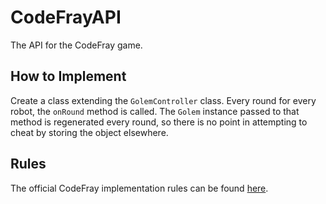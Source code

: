 # CodeFrayAPI
The API for the CodeFray game.

## How to Implement
Create a class extending the `GolemController` class. Every round for every robot, the `onRound` method is called. The `Golem` instance passed to that method is regenerated every round, so there is no point in attempting to cheat by storing the object elsewhere.

## Rules
The official CodeFray implementation rules can be found [here](https://docs.google.com/document/d/1cg_IbfFtdI7_wAm_Ttkqc7ghfSiD8rrgepqDVgo0Mmk).
